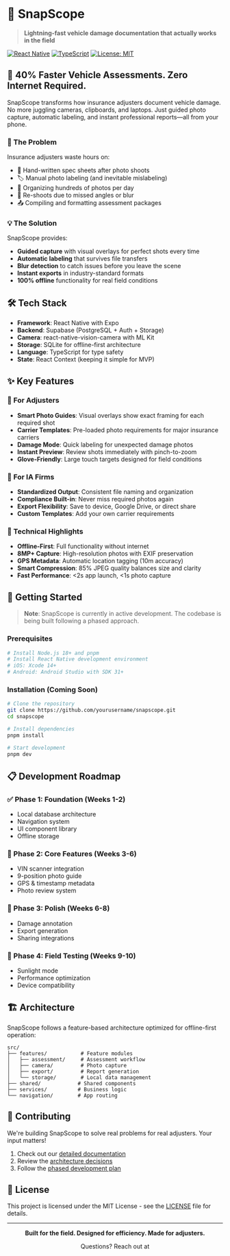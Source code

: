 # 📸 SnapScope

> **Lightning-fast vehicle damage documentation that actually works in the field**

[![React Native](https://img.shields.io/badge/React%20Native-20232A?style=for-the-badge&logo=react&logoColor=61DAFB)](https://reactnative.dev/)
[![TypeScript](https://img.shields.io/badge/TypeScript-007ACC?style=for-the-badge&logo=typescript&logoColor=white)](https://www.typescriptlang.org/)
[![License: MIT](https://img.shields.io/badge/License-MIT-yellow.svg?style=for-the-badge)](LICENSE)

## 🚀 40% Faster Vehicle Assessments. Zero Internet Required.

SnapScope transforms how insurance adjusters document vehicle damage. No more juggling cameras, clipboards, and laptops. Just guided photo capture, automatic labeling, and instant professional reports—all from your phone.

### 🎯 The Problem

Insurance adjusters waste hours on:

- 📝 Hand-written spec sheets after photo shoots
- 🏷️ Manual photo labeling (and inevitable mislabeling)
- 📁 Organizing hundreds of photos per day
- 🔄 Re-shoots due to missed angles or blur
- 📤 Compiling and formatting assessment packages

### 💡 The Solution

SnapScope provides:

- **Guided capture** with visual overlays for perfect shots every time
- **Automatic labeling** that survives file transfers
- **Blur detection** to catch issues before you leave the scene
- **Instant exports** in industry-standard formats
- **100% offline** functionality for real field conditions

## 🛠️ Tech Stack

- **Framework**: React Native with Expo
- **Backend**: Supabase (PostgreSQL + Auth + Storage)
- **Camera**: react-native-vision-camera with ML Kit
- **Storage**: SQLite for offline-first architecture
- **Language**: TypeScript for type safety
- **State**: React Context (keeping it simple for MVP)

## ✨ Key Features

### 📱 For Adjusters

- **Smart Photo Guides**: Visual overlays show exact framing for each required shot
- **Carrier Templates**: Pre-loaded photo requirements for major insurance carriers
- **Damage Mode**: Quick labeling for unexpected damage photos
- **Instant Preview**: Review shots immediately with pinch-to-zoom
- **Glove-Friendly**: Large touch targets designed for field conditions

### 🏢 For IA Firms

- **Standardized Output**: Consistent file naming and organization
- **Compliance Built-in**: Never miss required photos again
- **Export Flexibility**: Save to device, Google Drive, or direct share
- **Custom Templates**: Add your own carrier requirements

### 🔧 Technical Highlights

- **Offline-First**: Full functionality without internet
- **8MP+ Capture**: High-resolution photos with EXIF preservation
- **GPS Metadata**: Automatic location tagging (10m accuracy)
- **Smart Compression**: 85% JPEG quality balances size and clarity
- **Fast Performance**: <2s app launch, <1s photo capture

## 🚦 Getting Started

> **Note**: SnapScope is currently in active development. The codebase is being built following a phased approach.

### Prerequisites

```bash
# Install Node.js 18+ and pnpm
# Install React Native development environment
# iOS: Xcode 14+
# Android: Android Studio with SDK 31+
```

### Installation (Coming Soon)

```bash
# Clone the repository
git clone https://github.com/yourusername/snapscope.git
cd snapscope

# Install dependencies
pnpm install

# Start development
pnpm dev
```

## 📋 Development Roadmap

### ✅ Phase 1: Foundation (Weeks 1-2)

- Local database architecture
- Navigation system
- UI component library
- Offline storage

### 🚧 Phase 2: Core Features (Weeks 3-6)

- VIN scanner integration
- 9-position photo guide
- GPS & timestamp metadata
- Photo review system

### 📅 Phase 3: Polish (Weeks 6-8)

- Damage annotation
- Export generation
- Sharing integrations

### 🔮 Phase 4: Field Testing (Weeks 9-10)

- Sunlight mode
- Performance optimization
- Device compatibility

## 🏗️ Architecture

SnapScope follows a feature-based architecture optimized for offline-first operation:

```
src/
├── features/           # Feature modules
│   ├── assessment/     # Assessment workflow
│   ├── camera/         # Photo capture
│   ├── export/         # Report generation
│   └── storage/        # Local data management
├── shared/            # Shared components
├── services/          # Business logic
└── navigation/        # App routing
```

## 🤝 Contributing

We're building SnapScope to solve real problems for real adjusters. Your input matters!

1. Check out our [detailed documentation](docs/index.md)
2. Review the [architecture decisions](docs/reference/architecture-decision-record/)
3. Follow the [phased development plan](dev_tasks_overview.md)

## 📄 License

This project is licensed under the MIT License - see the [LICENSE](LICENSE) file for details.

---

<p align="center">
  <strong>Built for the field. Designed for efficiency. Made for adjusters.</strong>
</p>

<p align="center">
    Questions? Reach out at <a href="mailto:hi@snapscope.app" />
</p>
